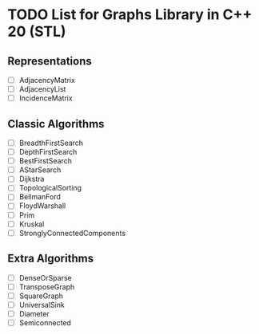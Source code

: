 # TODO List for Graphs Library in C++ 20 (STL)

## Representations
- [ ] AdjacencyMatrix
- [ ] AdjacencyList
- [ ] IncidenceMatrix

## Classic Algorithms
- [ ] BreadthFirstSearch
- [ ] DepthFirstSearch
- [ ] BestFirstSearch
- [ ] AStarSearch
- [ ] Dijkstra
- [ ] TopologicalSorting
- [ ] BellmanFord
- [ ] FloydWarshall
- [ ] Prim
- [ ] Kruskal
- [ ] StronglyConnectedComponents

## Extra Algorithms
- [ ] DenseOrSparse
- [ ] TransposeGraph
- [ ] SquareGraph
- [ ] UniversalSink
- [ ] Diameter
- [ ] Semiconnected
